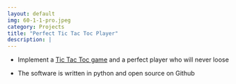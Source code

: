 ```yaml
---
layout: default
img: 60-1-1-pro.jpeg
category: Projects
title: "Perfect Tic Tac Toc Player"
description: |
---
```

* Implement a [Tic Tac Toc game](https://github.com/WesleyyC/TicTacToe) and a perfect player who will never loose


* The software is written in python and open source on Github